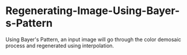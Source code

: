 # Regenerating-Image-Using-Bayer-s-Pattern
Using Bayer's Pattern, an input image will go through the color demosaic process and regenerated using interpolation.
